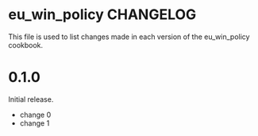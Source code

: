 # eu_win_policy CHANGELOG

This file is used to list changes made in each version of the eu_win_policy cookbook.

# 0.1.0

Initial release.

- change 0
- change 1

